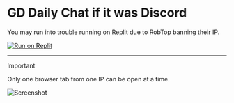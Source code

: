 # GD Daily Chat if it was Discord

You may run into trouble running on Replit due to RobTop banning their IP.

[![Run on Replit](https://replit.com/badge/github/replit/clui)](https://replit.com/github/ClaytonTDM/gd-daily-chat-discord)

---

> [!IMPORTANT]  
> Only one browser tab from one IP can be open at a time.

![Screenshot](https://github.com/ClaytonTDM/gd-daily-chat-discord/assets/71360210/fdb1ce4e-a132-414f-abf6-aa16ba7ed16e)
